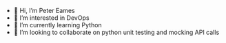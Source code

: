 - 👋 Hi, I’m Peter Eames
- 👀 I’m interested in DevOps
- 🌱 I’m currently learning Python
- 💞️ I’m looking to collaborate on python unit testing and mocking API calls

<!---
peterdeames/peterdeames is a ✨ special ✨ repository because its `README.md` (this file) appears on your GitHub profile.
You can click the Preview link to take a look at your changes.
--->
